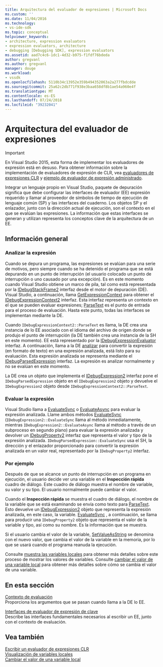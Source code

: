 ```yaml
---
title: Arquitectura del evaluador de expresiones | Microsoft Docs
ms.custom: ''
ms.date: 11/04/2016
ms.technology:
- vs-ide-sdk
ms.topic: conceptual
helpviewer_keywords:
- architecture, expression evaluators
- expression evaluators, architecture
- debugging [Debugging SDK], expression evaluators
ms.assetid: aad7c4c6-1dc1-4d32-b975-f1fdf76bdeda
author: gregvanl
ms.author: gregvanl
manager: douge
ms.workload:
- vssdk
ms.openlocfilehash: 5110b34c13952e359b494352063a2a277fbdcdde
ms.sourcegitcommit: 25a62c2db771f938e3baa658df8b1ae54a960e4f
ms.translationtype: MT
ms.contentlocale: es-ES
ms.lasthandoff: 07/24/2018
ms.locfileid: "39232041"
---
```

# <a name="expression-evaluator-architecture"></a>Arquitectura del evaluador de expresiones
> [!IMPORTANT]
>  En Visual Studio 2015, esta forma de implementar los evaluadores de expresión está en desuso. Para obtener información sobre la implementación de evaluadores de expresión de CLR, vea [evaluadores de expresiones CLR](https://github.com/Microsoft/ConcordExtensibilitySamples/wiki/CLR-Expression-Evaluators) y [ejemplo de evaluador de expresión administrado](https://github.com/Microsoft/ConcordExtensibilitySamples/wiki/Managed-Expression-Evaluator-Sample).  
  
 Integrar un lenguaje propio en Visual Studio, paquete de depuración significa que debe configurar las interfaces de evaluador (EE) expresión requerido y llamar al proveedor de símbolos de tiempo de ejecución de lenguaje común (SP) y las interfaces del cuaderno. Los objetos SP y el enlazador, junto con la dirección actual de ejecución, son el contexto en el que se evalúan las expresiones. La información que estas interfaces se generan y utilizan representa los conceptos clave de la arquitectura de un EE.  
  
## <a name="overview"></a>Información general  
  
### <a name="parse-the-expression"></a>Analizar la expresión  
 Cuando se depura un programa, las expresiones se evalúan para una serie de motivos, pero siempre cuando se ha detenido el programa que se está depurando en un punto de interrupción (el usuario colocado un punto de interrupción o uno causado por una excepción). Es en este momento cuando Visual Studio obtiene un marco de pila, tal como está representada por la [IDebugStackFrame2](../../extensibility/debugger/reference/idebugstackframe2.md) interfaz desde el motor de depuración (DE). Visual Studio, a continuación, llama [GetExpressionContext](../../extensibility/debugger/reference/idebugstackframe2-getexpressioncontext.md) para obtener el [IDebugExpressionContext2](../../extensibility/debugger/reference/idebugexpressioncontext2.md) interfaz. Esta interfaz representa un contexto en el que se pueden evaluar expresiones; [ParseText](../../extensibility/debugger/reference/idebugexpressioncontext2-parsetext.md) es el punto de entrada para el proceso de evaluación. Hasta este punto, todas las interfaces se implementan mediante la DE.  
  
 Cuando `IDebugExpressionContext2::ParseText` es llama, la DE crea una instancia de lo EE asociado con el idioma del archivo de origen donde se produjo el punto de interrupción (la DE también crea una instancia de la SH en este momento). EE está representado por la [IDebugExpressionEvaluator](../../extensibility/debugger/reference/idebugexpressionevaluator.md) interfaz. A continuación, llama a la DE [analizar](../../extensibility/debugger/reference/idebugexpressionevaluator-parse.md) para convertir la expresión (en formato de texto) en una expresión analizada, está listo para su evaluación. Esta expresión analizada se representa mediante el [IDebugParsedExpression](../../extensibility/debugger/reference/idebugparsedexpression.md) interfaz. La expresión es analizar normalmente y no se evalúan en este momento.  
  
 La DE crea un objeto que implementa el [IDebugExpression2](../../extensibility/debugger/reference/idebugexpression2.md) interfaz pone el `IDebugParsedExpression` objeto en el `IDebugExpression2` objeto y devuelve el `IDebugExpression2` objeto desde `IDebugExpressionContext2::ParseText`.  
  
### <a name="evaluate-the-expression"></a>Evaluar la expresión  
 Visual Studio llama a [EvaluateSync](../../extensibility/debugger/reference/idebugexpression2-evaluatesync.md) o [EvaluateAsync](../../extensibility/debugger/reference/idebugexpression2-evaluateasync.md) para evaluar la expresión analizada. Llame ambos métodos [EvaluateSync](../../extensibility/debugger/reference/idebugparsedexpression-evaluatesync.md) (`IDebugExpression2::EvaluateSync` llama al método inmediatamente, mientras `IDebugExpression2::EvaluateAsync` llama al método a través de un subproceso en segundo plano) para evaluar la expresión analizada y devolver un [ IDebugProperty2](../../extensibility/debugger/reference/idebugproperty2.md) interfaz que representa el valor y tipo de la expresión analizada. `IDebugParsedExpression::EvaluateSync` usa el SH, la dirección y el enlazador proporcionado para convertir la expresión analizada en un valor real, representado por la `IDebugProperty2` interfaz.  
  
### <a name="for-example"></a>Por ejemplo  
 Después de que se alcance un punto de interrupción en un programa en ejecución, el usuario decide ver una variable en el **Inspección rápida** cuadro de diálogo. Este cuadro de diálogo muestra el nombre de variable, su valor y su tipo. El usuario normalmente puede cambiar el valor.  
  
 Cuando el **Inspección rápida** se muestra el cuadro de diálogo, el nombre de la variable que se está examinando se envía como texto para [ParseText](../../extensibility/debugger/reference/idebugexpressioncontext2-parsetext.md). Esto devuelve un [IDebugExpression2](../../extensibility/debugger/reference/idebugexpression2.md) objeto que representa la expresión analizada, en este caso, la variable. [EvaluateSync](../../extensibility/debugger/reference/idebugexpression2-evaluatesync.md) , a continuación, se llama para producir una `IDebugProperty2` objeto que representa el valor de la variable y tipo, así como su nombre. Es la información que se muestra.  
  
 Si el usuario cambia el valor de la variable, [SetValueAsString](../../extensibility/debugger/reference/idebugproperty2-setvalueasstring.md) se denomina con el nuevo valor, que cambia el valor de la variable en la memoria, por lo que se usará cuando el programa reanuda la ejecución.  
  
 Consulte [muestra las variables locales](../../extensibility/debugger/displaying-locals.md) para obtener más detalles sobre este proceso de mostrar los valores de variables. Consulte [cambiar el valor de una variable local](../../extensibility/debugger/changing-the-value-of-a-local.md) para obtener más detalles sobre cómo se cambia el valor de una variable.  
  
## <a name="in-this-section"></a>En esta sección  
 [Contexto de evaluación](../../extensibility/debugger/evaluation-context.md)  
 Proporciona los argumentos que se pasan cuando llama a la DE lo EE.  
  
 [Interfaces de evaluador de expresión de clave](../../extensibility/debugger/key-expression-evaluator-interfaces.md)  
 Describe las interfaces fundamentales necesarios al escribir un EE, junto con el contexto de evaluación.  
  
## <a name="see-also"></a>Vea también  
 [Escribir un evaluador de expresiones CLR](../../extensibility/debugger/writing-a-common-language-runtime-expression-evaluator.md)   
 [Visualización de variables locales](../../extensibility/debugger/displaying-locals.md)   
 [Cambiar el valor de una variable local](../../extensibility/debugger/changing-the-value-of-a-local.md)